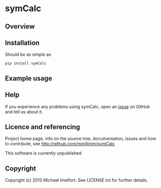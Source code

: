 # symCalc

## Overview

## Installation

Should be as simple as

    pip install symCalc

## Example usage

## Help

If you experience any problems using symCalc, open an [issue](https://github.com/minillinim/symCalc/issues) on GitHub and tell us about it.

## Licence and referencing

Project home page, info on the source tree, documentation, issues and how to contribute, see http://github.com/minillinim/symCalc

This software is currently unpublished

## Copyright

Copyright (c) 2013 Michael Imelfort. See LICENSE.txt for further details.

